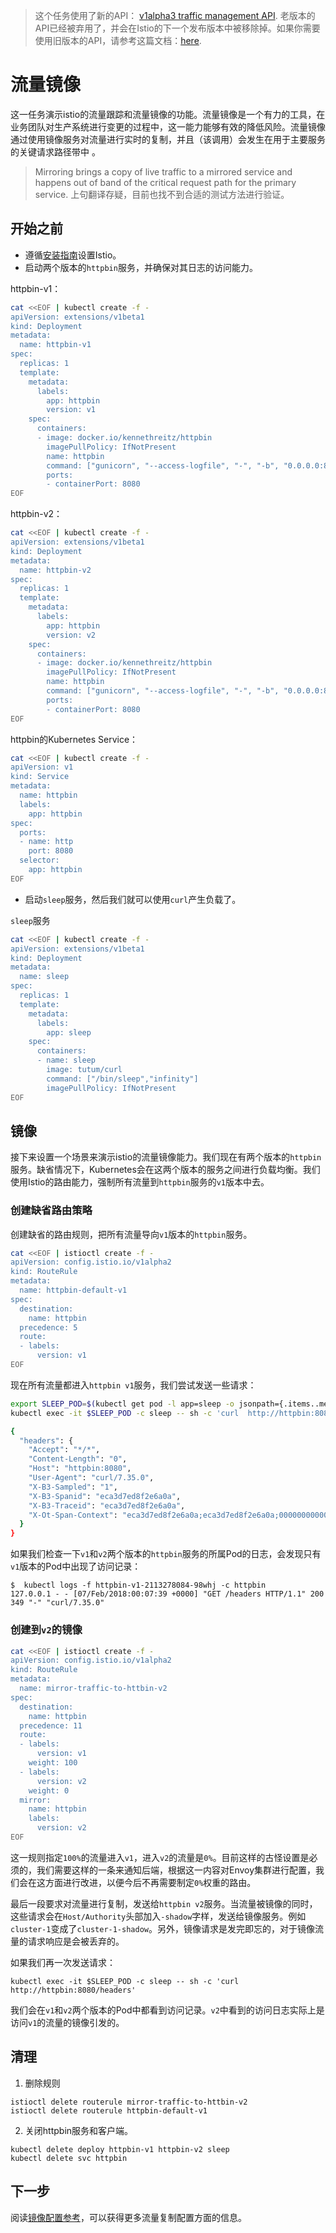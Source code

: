 > 这个任务使用了新的API： [v1alpha3 traffic management API](/blog/2018/v1alpha3-routing/). 老版本的API已经被弃用了，并会在Istio的下一个发布版本中被移除掉。如果你需要使用旧版本的API，请参考这篇文档：[here](https://archive.istio.io/v0.7/docs/tasks/traffic-management/).

# 流量镜像

这一任务演示istio的流量跟踪和流量镜像的功能。流量镜像是一个有力的工具，在业务团队对生产系统进行变更的过程中，这一能力能够有效的降低风险。流量镜像通过使用镜像服务对流量进行实时的复制，并且（该调用）会发生在用于主要服务的关键请求路径带中 。

> Mirroring brings a copy of live traffic to a mirrored service and happens out of band of the critical request path for the primary service.
> 上句翻译存疑，目前也找不到合适的测试方法进行验证。

## 开始之前

- 遵循[安装指南](../../setup)设置Istio。
- 启动两个版本的`httpbin`服务，并确保对其日志的访问能力。

httpbin-v1：

~~~bash
cat <<EOF | kubectl create -f -
apiVersion: extensions/v1beta1
kind: Deployment
metadata:
  name: httpbin-v1
spec:
  replicas: 1
  template:
    metadata:
      labels:
        app: httpbin
        version: v1
    spec:
      containers:
      - image: docker.io/kennethreitz/httpbin
        imagePullPolicy: IfNotPresent
        name: httpbin
        command: ["gunicorn", "--access-logfile", "-", "-b", "0.0.0.0:8080", "httpbin:app"]
        ports:
        - containerPort: 8080
EOF
~~~

httpbin-v2：

~~~bash
cat <<EOF | kubectl create -f -
apiVersion: extensions/v1beta1
kind: Deployment
metadata:
  name: httpbin-v2
spec:
  replicas: 1
  template:
    metadata:
      labels:
        app: httpbin
        version: v2
    spec:
      containers:
      - image: docker.io/kennethreitz/httpbin
        imagePullPolicy: IfNotPresent
        name: httpbin
        command: ["gunicorn", "--access-logfile", "-", "-b", "0.0.0.0:8080", "httpbin:app"]
        ports:
        - containerPort: 8080
EOF
~~~

httpbin的Kubernetes Service：

~~~bash
cat <<EOF | kubectl create -f -
apiVersion: v1
kind: Service
metadata:
  name: httpbin
  labels:
    app: httpbin
spec:
  ports:
  - name: http
    port: 8080
  selector:
    app: httpbin
EOF
~~~

- 启动`sleep`服务，然后我们就可以使用`curl`产生负载了。

`sleep`服务

~~~bash
cat <<EOF | kubectl create -f -
apiVersion: extensions/v1beta1
kind: Deployment
metadata:
  name: sleep
spec:
  replicas: 1
  template:
    metadata:
      labels:
        app: sleep
    spec:
      containers:
      - name: sleep
        image: tutum/curl
        command: ["/bin/sleep","infinity"]
        imagePullPolicy: IfNotPresent
EOF
~~~

## 镜像

接下来设置一个场景来演示istio的流量镜像能力。我们现在有两个版本的`httpbin`服务。缺省情况下，Kubernetes会在这两个版本的服务之间进行负载均衡。我们使用Istio的路由能力，强制所有流量到`httpbin`服务的`v1`版本中去。

### 创建缺省路由策略

创建缺省的路由规则，把所有流量导向`v1`版本的`httpbin`服务。

~~~bash
cat <<EOF | istioctl create -f -
apiVersion: config.istio.io/v1alpha2
kind: RouteRule
metadata:
  name: httpbin-default-v1
spec:
  destination:
    name: httpbin
  precedence: 5
  route:
  - labels:
      version: v1
EOF
~~~

现在所有流量都进入`httpbin v1`服务，我们尝试发送一些请求：

~~~bash
export SLEEP_POD=$(kubectl get pod -l app=sleep -o jsonpath={.items..metadata.name})
kubectl exec -it $SLEEP_POD -c sleep -- sh -c 'curl  http://httpbin:8080/headers'

{
  "headers": {
    "Accept": "*/*",
    "Content-Length": "0",
    "Host": "httpbin:8080",
    "User-Agent": "curl/7.35.0",
    "X-B3-Sampled": "1",
    "X-B3-Spanid": "eca3d7ed8f2e6a0a",
    "X-B3-Traceid": "eca3d7ed8f2e6a0a",
    "X-Ot-Span-Context": "eca3d7ed8f2e6a0a;eca3d7ed8f2e6a0a;0000000000000000"
  }
}
~~~

如果我们检查一下`v1`和`v2`两个版本的`httpbin`服务的所属Pod的日志，会发现只有`v1`版本的Pod中出现了访问记录：

~~~
$  kubectl logs -f httpbin-v1-2113278084-98whj -c httpbin
127.0.0.1 - - [07/Feb/2018:00:07:39 +0000] "GET /headers HTTP/1.1" 200 349 "-" "curl/7.35.0"
~~~

### 创建到`v2`的镜像

~~~bash
cat <<EOF | istioctl create -f -
apiVersion: config.istio.io/v1alpha2
kind: RouteRule
metadata:
  name: mirror-traffic-to-httbin-v2
spec:
  destination:
    name: httpbin
  precedence: 11
  route:
  - labels:
      version: v1
    weight: 100
  - labels:
      version: v2
    weight: 0
  mirror:
    name: httpbin
    labels:
      version: v2
EOF
~~~

这一规则指定`100%`的流量进入`v1`，进入`v2`的流量是`0%`。目前这样的古怪设置是必须的，我们需要这样的一条来通知后端，根据这一内容对Envoy集群进行配置，我们会在这方面进行改进，以便今后不再需要制定`0%`权重的路由。

最后一段要求对流量进行复制，发送给`httpbin v2`服务。当流量被镜像的同时，这些请求会在`Host/Authority`头部加入`-shadow`字样，发送给镜像服务。例如`cluster-1`变成了`cluster-1-shadow`。另外，镜像请求是发完即忘的，对于镜像流量的请求响应是会被丢弃的。

如果我们再一次发送请求：

`kubectl exec -it $SLEEP_POD -c sleep -- sh -c 'curl  http://httpbin:8080/headers'`

我们会在`v1`和`v2`两个版本的Pod中都看到访问记录。`v2`中看到的访问日志实际上是访问`v1`的流量的镜像引发的。

## 清理

1. 删除规则

  ~~~
  istioctl delete routerule mirror-traffic-to-httbin-v2
  istioctl delete routerule httpbin-default-v1
  ~~~

2. 关闭httpbin服务和客户端。

  ~~~
  kubectl delete deploy httpbin-v1 httpbin-v2 sleep
  kubectl delete svc httpbin
  ~~~

## 下一步

阅读[镜像配置参考](../../reference/config/istio.routing.v1alpha1.html)，可以获得更多流量复制配置方面的信息。
